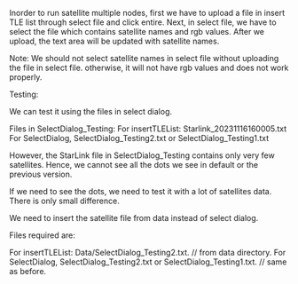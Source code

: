 Inorder to run satellite multiple nodes, first we have to upload a file in insert TLE list through select file and click entire.
Next, in select file, we have to select the file which contains satellite names and rgb values. After we upload, the text area will be updated with
satellite names.

Note: We should not select satellite names in select file without uploading the file in select file. otherwise, it will not have rgb values and does not work properly.

Testing:

We can test it using the files in select dialog.

Files in SelectDialog_Testing:
For insertTLEList: Starlink_20231116160005.txt
For SelectDialog, SelectDialog_Testing2.txt or SelectDialog_Testing1.txt

However, the StarLink file in SelectDialog_Testing contains only very few satellites. Hence, we cannot see all the dots we see in default or the previous version.

If we need to see the dots, we need to test it with a lot of satellites data. There is only small difference.

We need to insert the satellite file from data instead of select dialog.

Files required are:

For insertTLEList: Data/SelectDialog_Testing2.txt. // from data directory.
For SelectDialog, SelectDialog_Testing2.txt or SelectDialog_Testing1.txt. // same as before.
